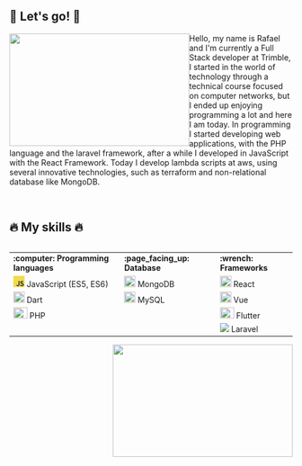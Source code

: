 ## :rocket: Let's go! :rocket:
<img src="https://media2.giphy.com/media/L3bj6t3opdeNddYCyl/giphy.gif" width="320" height="200" align="left"/>
<p align="left">Hello, my name is Rafael and I'm currently a Full Stack developer at Trimble, 
I started in the world of technology through a technical course focused on computer networks, but I ended up enjoying programming a lot and here I am today. In programming I started developing web applications, with the PHP language and the laravel framework, after a while I developed in JavaScript with the React Framework. Today I develop lambda scripts at aws, using several innovative technologies, such as terraform and non-relational database like MongoDB.</p>

</br>

## :fire: My skills :fire:

<table align="left">
<tr>
<td><b>:computer: Programming languages</b></td>
<td><b><span align="center"> :page_facing_up: Database</span></b></td>
<td><b><span align="center"> :wrench: Frameworks</span></b></td>
</tr>
<tr>
<td><span align="left"><img src="https://raw.githubusercontent.com/voodootikigod/logo.js/master/js.png" width="20" height="20">  JavaScript (ES5, ES6)</span></br></td>
<td><span align="center"> <img src="https://media.glassdoor.com/sqll/433703/mongodb-squarelogo-1564695792753.png" width="20" height="20">  MongoDB</span></br></td>
<td><span align="center"> <img src="https://upload.wikimedia.org/wikipedia/commons/thumb/a/a7/React-icon.svg/1280px-React-icon.svg.png" width="20" height="20">  React</span></td>
</tr>
<tr>
<td><span align="left"><span align="left"> <img src="https://encrypted-tbn0.gstatic.com/images?q=tbn:ANd9GcQ1jBmu5px7FgAwGrV5Quw1ZA7AWbrU-l3FUyqlfiPNLVDrkKcvleSx0VetIPgSbKi4CWaTpjN1Ue9NvySFIrmXHHKX4ZbqmoQVSg&usqp=CAU&ec=45732300" width="20" height="20">  Dart</span></br></td>
<td><span align="center"> <img src="https://cdn.iconscout.com/icon/free/png-512/mysql-19-1174939.png" width="20" height="20">  MySQL</span></br></td>
<td><span align="center"> <img src="https://cdn.iconscout.com/icon/free/png-512/vue-282497.png" width="20" height="20"> Vue</span></td>
</tr>
</tr>
<tr>
<td><span align="left"><img src="https://png.pngitem.com/pimgs/s/11-118900_php-elephant-logo-svg-hd-png-download.png" width="25" height="20">  PHP</span></br></td>
<td><span align="left"></br></td>
<td><span align="left"><img src="https://cdn.iconscout.com/icon/free/png-512/flutter-2038877-1720090.png" width="25" height="20">  Flutter</span></br></td>
</tr>
<tr>
<td><span align="left"></br></td>
<td><span align="left"></br></td>
<td><span align="left"><img src="https://cdn.iconscout.com/icon/free/png-512/laravel-226015.png" height="20">  Laravel</span></br></td>
</tr>
</table>
<img src="https://66.media.tumblr.com/2aaa1b7f7117e82c118488ce2e8685b5/0af6b7ea702e7603-dd/s500x750/009e492f638173042dcde8d05b0772f798050148.gif" width="320" height="200" align="right"/>
